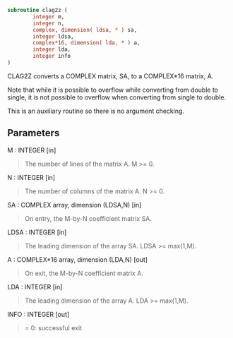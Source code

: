 ```fortran
subroutine clag2z (
        integer m,
        integer n,
        complex, dimension( ldsa, * ) sa,
        integer ldsa,
        complex*16, dimension( lda, * ) a,
        integer lda,
        integer info
)
```

CLAG2Z converts a COMPLEX matrix, SA, to a COMPLEX\*16 matrix, A.

Note that while it is possible to overflow while converting
from double to single, it is not possible to overflow when
converting from single to double.

This is an auxiliary routine so there is no argument checking.

## Parameters
M : INTEGER [in]
> The number of lines of the matrix A.  M >= 0.

N : INTEGER [in]
> The number of columns of the matrix A.  N >= 0.

SA : COMPLEX array, dimension (LDSA,N) [in]
> On entry, the M-by-N coefficient matrix SA.

LDSA : INTEGER [in]
> The leading dimension of the array SA.  LDSA >= max(1,M).

A : COMPLEX\*16 array, dimension (LDA,N) [out]
> On exit, the M-by-N coefficient matrix A.

LDA : INTEGER [in]
> The leading dimension of the array A.  LDA >= max(1,M).

INFO : INTEGER [out]
> = 0:  successful exit
